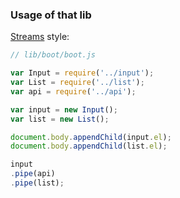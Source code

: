 
### Usage of that lib

[Streams](nodejs.org/api/stream.html) style:

```js
// lib/boot/boot.js

var Input = require('../input');
var List = require('../list');
var api = require('../api');

var input = new Input();
var list = new List();

document.body.appendChild(input.el);
document.body.appendChild(list.el);

input
.pipe(api)
.pipe(list);
```

